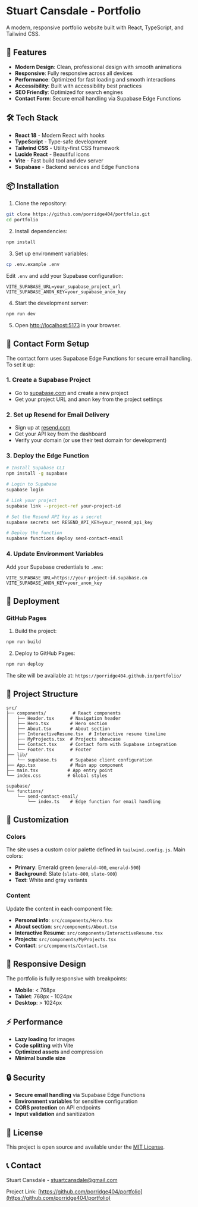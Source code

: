 # Stuart Cansdale - Portfolio

A modern, responsive portfolio website built with React, TypeScript, and Tailwind CSS.

## 🚀 Features

- **Modern Design**: Clean, professional design with smooth animations
- **Responsive**: Fully responsive across all devices
- **Performance**: Optimized for fast loading and smooth interactions
- **Accessibility**: Built with accessibility best practices
- **SEO Friendly**: Optimized for search engines
- **Contact Form**: Secure email handling via Supabase Edge Functions

## 🛠️ Tech Stack

- **React 18** - Modern React with hooks
- **TypeScript** - Type-safe development
- **Tailwind CSS** - Utility-first CSS framework
- **Lucide React** - Beautiful icons
- **Vite** - Fast build tool and dev server
- **Supabase** - Backend services and Edge Functions

## 📦 Installation

1. Clone the repository:
```bash
git clone https://github.com/porridge404/portfolio.git
cd portfolio
```

2. Install dependencies:
```bash
npm install
```

3. Set up environment variables:
```bash
cp .env.example .env
```
Edit `.env` and add your Supabase configuration:
```
VITE_SUPABASE_URL=your_supabase_project_url
VITE_SUPABASE_ANON_KEY=your_supabase_anon_key
```

4. Start the development server:
```bash
npm run dev
```

5. Open [http://localhost:5173](http://localhost:5173) in your browser.

## 📧 Contact Form Setup

The contact form uses Supabase Edge Functions for secure email handling. To set it up:

### 1. Create a Supabase Project
- Go to [supabase.com](https://supabase.com) and create a new project
- Get your project URL and anon key from the project settings

### 2. Set up Resend for Email Delivery
- Sign up at [resend.com](https://resend.com)
- Get your API key from the dashboard
- Verify your domain (or use their test domain for development)

### 3. Deploy the Edge Function
```bash
# Install Supabase CLI
npm install -g supabase

# Login to Supabase
supabase login

# Link your project
supabase link --project-ref your-project-id

# Set the Resend API key as a secret
supabase secrets set RESEND_API_KEY=your_resend_api_key

# Deploy the function
supabase functions deploy send-contact-email
```

### 4. Update Environment Variables
Add your Supabase credentials to `.env`:
```
VITE_SUPABASE_URL=https://your-project-id.supabase.co
VITE_SUPABASE_ANON_KEY=your_anon_key
```

## 🚀 Deployment

### GitHub Pages

1. Build the project:
```bash
npm run build
```

2. Deploy to GitHub Pages:
```bash
npm run deploy
```

The site will be available at: `https://porridge404.github.io/portfolio/`

## 📁 Project Structure

```
src/
├── components/          # React components
│   ├── Header.tsx      # Navigation header
│   ├── Hero.tsx        # Hero section
│   ├── About.tsx       # About section
│   ├── InteractiveResume.tsx  # Interactive resume timeline
│   ├── MyProjects.tsx  # Projects showcase
│   ├── Contact.tsx     # Contact form with Supabase integration
│   └── Footer.tsx      # Footer
├── lib/
│   └── supabase.ts     # Supabase client configuration
├── App.tsx             # Main app component
├── main.tsx           # App entry point
└── index.css          # Global styles

supabase/
└── functions/
    └── send-contact-email/
        └── index.ts    # Edge function for email handling
```

## 🎨 Customization

### Colors
The site uses a custom color palette defined in `tailwind.config.js`. Main colors:
- **Primary**: Emerald green (`emerald-400`, `emerald-500`)
- **Background**: Slate (`slate-800`, `slate-900`)
- **Text**: White and gray variants

### Content
Update the content in each component file:
- **Personal info**: `src/components/Hero.tsx`
- **About section**: `src/components/About.tsx`
- **Interactive Resume**: `src/components/InteractiveResume.tsx`
- **Projects**: `src/components/MyProjects.tsx`
- **Contact**: `src/components/Contact.tsx`

## 📱 Responsive Design

The portfolio is fully responsive with breakpoints:
- **Mobile**: < 768px
- **Tablet**: 768px - 1024px
- **Desktop**: > 1024px

## ⚡ Performance

- **Lazy loading** for images
- **Code splitting** with Vite
- **Optimized assets** and compression
- **Minimal bundle size**

## 🔒 Security

- **Secure email handling** via Supabase Edge Functions
- **Environment variables** for sensitive configuration
- **CORS protection** on API endpoints
- **Input validation** and sanitization

## 📄 License

This project is open source and available under the [MIT License](LICENSE).

## 📞 Contact

Stuart Cansdale - [stuartcansdale@gmail.com](mailto:stuartcansdale@gmail.com)

Project Link: [https://github.com/porridge404/portfolio](https://github.com/porridge404/portfolio)